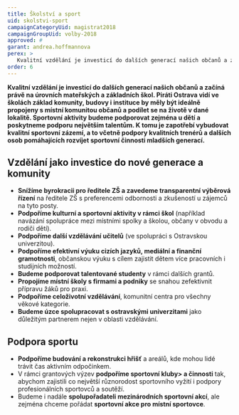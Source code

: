 ```yaml
---
title: Školství a sport
uid: skolstvi-sport
campaignCategoryUid: magistrat2018
campaignGroupUid: volby-2018
approved: #
garant: andrea.hoffmannova
perex: >
   Kvalitní vzdělání je investicí do dalších generací našich občanů a začíná právě na úrovních mateřských a základních škol. Piráti Ostrava vidí ve školách základ komunity, budovy i instituce by měly být ideálně propojeny s místní komunitou občanů a podílet se na životě v dané lokalitě. Sportovní aktivity budeme podporovat zejména u dětí a poskytneme podporu největším talentům. K tomu je zapotřebí vybudovat kvalitní sportovní zázemí, a to včetně podpory kvalitních trenérů a dalších osob pomáhajících rozvíjet sportovní činnosti mladších generací.
order: 6
---
```


**Kvalitní vzdělání je investicí do dalších generací našich občanů a začíná právě na úrovních mateřských a základních škol. Piráti Ostrava vidí ve školách základ komunity, budovy i instituce by měly být ideálně propojeny s místní komunitou občanů a podílet se na životě v dané lokalitě. Sportovní aktivity budeme podporovat zejména u dětí a poskytneme podporu největším talentům. K tomu je zapotřebí vybudovat kvalitní sportovní zázemí, a to včetně podpory kvalitních trenérů a dalších osob pomáhajících rozvíjet sportovní činnosti mladších generací.**
  
## Vzdělání jako investice do nové generace a komunity

<ul>
  <li><b>Snížíme byrokracii pro ředitele ZŠ a zavedeme transparentní výběrová řízení</b> na ředitele ZŠ s preferencemi odbornosti a zkušeností u zájemců na tyto posty.</li>
  <li><b>Podpoříme kulturní a sportovní aktivity v rámci škol</b> (například navázání spolupráce mezi místními spolky a školou, občany v obvodu a rodiči dětí).</li>
  <li><b>Podpoříme další vzdělávání učitelů</b> (ve spolupráci s Ostravskou univerzitou).</li>
  <li><b>Podpoříme efektivní výuku cizích jazyků, mediální a finanční gramotnosti</b>, občanskou výuku s cílem zajistit dětem více pracovních i studijních možností.</li>
  <li><b>Budeme podporovat talentované studenty</b> v rámci dalších grantů.</li>
  <li><b>Propojíme místní školy s firmami a podniky</b> se snahou zefektivnit přípravu žáků pro praxi.</li>
  <li><b>Podpoříme celoživotní vzdělávání</b>, komunitní centra pro všechny věkové kategorie.</li>
  <li><b>Budeme úzce spolupracovat s ostravskými univerzitami</b> jako důležitým partnerem nejen v oblasti vzdělávání.</li>
</ul>

## Podpora sportu

<ul>
  <li><b>Podpoříme budování a rekonstrukci hřišť</b> a areálů, kde mohou lidé trávit čas aktivním odpočinkem.</li>
  <li>V rámci grantových výzev <b>podpoříme sportovní kluby> a činnosti</b> tak, abychom zajistili co největší různorodost sportovního vyžití i podpory profesionálních sportovců a soutěží.</li>
  <li>Budeme i nadále <b>spolupořadateli mezinárodních sportovní akcí</b>, ale zejména chceme pořádat <b>sportovní akce pro místní sportovce</b>.</li>
</ul>
